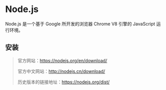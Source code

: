<!--
 * @Github       : https://github.com/superzhc/BigData-A-Question
 * @Author       : SUPERZHC
 * @CreateDate   : 2021-01-28 14:18:09
 * @LastEditTime : 2021-01-28 14:18:18
 * @Copyright 2021 SUPERZHC
-->
# Node.js

Node.js 是一个基于 Google 所开发的浏览器 Chrome V8 引擎的 JavaScript 运行环境。

## 安装

> 官方网站：<https://nodejs.org/en/download/>
> 
> 官方中文网站：<http://nodejs.cn/download/>
> 
> 历史版本的链接地址：<https://nodejs.org/dist/>

